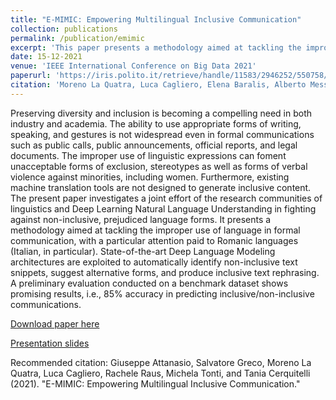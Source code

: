 ```yaml
---
title: "E-MIMIC: Empowering Multilingual Inclusive Communication"
collection: publications
permalink: /publication/emimic
excerpt: 'This paper presents a methodology aimed at tackling the improper use of language informal communication. State-of-the-art Deep Language Modeling architectures are exploited to automatically identify non-inclusive text snippets, suggest alternative forms, and produce inclusive text rephrasing. '
date: 15-12-2021
venue: 'IEEE International Conference on Big Data 2021'
paperurl: 'https://iris.polito.it/retrieve/handle/11583/2946252/550758/E_MIMIC.pdf'
citation: 'Moreno La Quatra, Luca Cagliero, Elena Baralis, Alberto Messina, and Maurizio Montagnuolo. 2021. Summarize Dates First: A Paradigm Shift in Timeline Summarization. In Proceedings of the 44th International ACM SIGIR Conference on Research and Development in Information Retrieval (SIGIR 21). Association for Computing Machinery, New York, NY, USA, 418–427. DOI:https://doi.org/10.1145/3404835.3462954'
---
```

Preserving diversity and inclusion is becoming a compelling need in both industry and academia. The ability to use appropriate forms of writing, speaking, and gestures is not widespread even in formal communications such as public calls, public announcements, official reports, and legal documents. The improper use of linguistic expressions can foment unacceptable forms of exclusion, stereotypes as well as forms of verbal violence against minorities, including women. Furthermore, existing machine translation tools are not designed to generate inclusive content.
The present paper investigates a joint effort of the research communities of linguistics and Deep Learning Natural Language Understanding in fighting against non-inclusive, prejudiced language forms. It presents a methodology aimed at tackling the improper use of language in formal communication, with a particular attention paid to Romanic languages (Italian, in particular). State-of-the-art Deep Language Modeling architectures are exploited to automatically identify non-inclusive text snippets, suggest alternative forms, and produce inclusive text rephrasing. A preliminary evaluation conducted on a benchmark dataset shows promising results, i.e., 85% accuracy in predicting inclusive/non-inclusive communications.

[Download paper here](https://iris.polito.it/retrieve/handle/11583/2946252/550758/E_MIMIC.pdf)

[Presentation slides](https://dbdmg.polito.it/e-mimic/images/E-MIMIC_slides.pdf)

Recommended citation: Giuseppe Attanasio, Salvatore Greco, Moreno La Quatra, Luca Cagliero, Rachele Raus, Michela Tonti, and Tania Cerquitelli (2021). "E-MIMIC: Empowering Multilingual Inclusive Communication."
